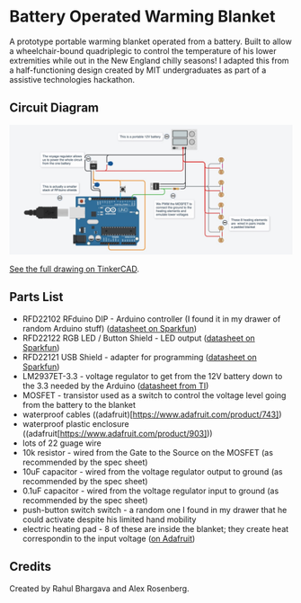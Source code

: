 Battery Operated Warming Blanket
================================

A prototype portable warming blanket operated from a battery. Built to allow a wheelchair-bound
quadriplegic to control the temperature of his lower extremities while out in the New England
chilly seasons! I adapted this from a half-functioning design created by MIT undergraduates as
part of a assistive technologies hackathon.

Circuit Diagram
---------------

![drawing of connections from TinkerCAD](circuit-diagram.jpg)

[See the full drawing on TinkerCAD](https://www.tinkercad.com/things/05tBPTAC0bf-warming-blanket).

Parts List
----------

* RFD22102 RFduino DIP - Arduino controller (I found it in my drawer of random Arduino stuff)
([datasheet on Sparkfun](https://cdn.sparkfun.com/datasheets/Dev/RFduino/rfduino.datasheet.pdf))
* RFD22122 RGB LED / Button Shield - LED output ([datasheet on Sparkfun](https://cdn.sparkfun.com/datasheets/Dev/RFduino/rfduino.datasheet.pdf))
* RFD22121 USB Shield - adapter for programming ([datasheet on Sparkfun](https://cdn.sparkfun.com/datasheets/Dev/RFduino/rfduino.datasheet.pdf))
* LM2937ET-3.3 - voltage regulator to get from the 12V battery down to the 3.3 needed by the Arduino
([datasheet from TI]((https://www.ti.com/lit/ds/symlink/lm2937.pdf?HQS=dis-dk-null-digikeymode-dsf-pf-null-wwe&ts=1635103661151)))
* MOSFET - transistor used as a switch to control the voltage level going from the battery to
the blanket
* waterproof cables ((adafruit)[https://www.adafruit.com/product/743])
* waterproof plastic enclosure ((adafruit[https://www.adafruit.com/product/903]))
* lots of 22 guage wire
* 10k resistor - wired from the Gate to the Source on the MOSFET (as recommended by the spec sheet)
* 10uF capacitor - wired from the voltage regulator output to ground (as recommended by the spec sheet)
* 0.1uF capacitor - wired from the voltage regulator input to ground (as recommended by the spec sheet)
* push-button switch switch - a random one I found in my drawer that he could activate despite his limited
hand mobility
* electric heating pad - 8 of these are inside the blanket; they create heat correspondin to the input voltage ([on Adafruit](https://www.adafruit.com/product/1481))

Credits
-------

Created by Rahul Bhargava and Alex Rosenberg.
